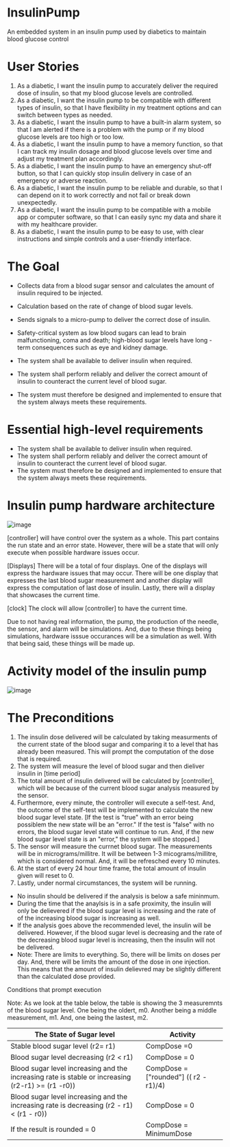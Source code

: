 # InsulinPump
An embedded system in an insulin pump used by diabetics to maintain blood glucose control

# User Stories
 1. As a diabetic, I want the insulin pump to accurately deliver the required dose of insulin, so that my blood glucose levels are controlled.
 2. As a diabetic, I want the insulin pump to be compatible with different types of insulin, so that I have flexibility in my treatment options and can switch between types as needed.
 3. As a diabetic, I want the insulin pump to have a built-in alarm system, so that I am alerted if there is a problem with the pump or if my blood glucose levels are too high or too low.
 4. As a diabetic, I want the insulin pump to have a memory function, so that I can track my insulin dosage and blood glucose levels over time and adjust my treatment plan accordingly.
 5. As a diabetic, I want the insulin pump to have an emergency shut-off button, so that I can quickly stop insulin delivery in case of an emergency or adverse reaction. 
 6. As a diabetic, I want the insulin pump to be reliable and durable, so that I can depend on it to work correctly and not fail or break down unexpectedly.
 7. As a diabetic, I want the insulin pump to be compatible with a mobile app or computer software, so that I can easily sync my data and share it with my healthcare provider.
 8. As a diabetic, I want the insulin pump to be easy to use, with clear instructions and simple controls and a user-friendly interface.


# The Goal
 - Collects data from a blood sugar sensor and calculates the amount of insulin required to be injected. 
 - Calculation based on the rate of change of blood sugar levels.
 - Sends signals to a micro-pump to deliver the correct dose of insulin.
 - Safety-critical system as low blood sugars can lead to brain malfunctioning, coma and death; high-blood sugar levels have long - term consequences such as eye and kidney damage.

 - The system shall be available to deliver insulin when required.
 - The system shall perform reliably and deliver the correct amount of insulin to counteract the current level of blood sugar.
 - The system must therefore be designed and implemented to ensure that the system always meets these requirements.
 
 # Essential high-level requirements
 - The system shall be available to deliver insulin when required.
 - The system shall perform reliably and deliver the correct amount of insulin to counteract the current level of blood sugar.
 - The system must therefore be designed and implemented to ensure that the system always meets these requirements.
 
 # Insulin pump hardware architecture
 ![image](https://user-images.githubusercontent.com/124085275/215911205-bc0f688b-8913-4fc8-bfb0-39a962143486.png)
 
  [controller] will have control over the system as a whole. This part contains the run state and an error state. However, there will be a state that will only execute when possible hardware issues occur.
 
 [Displays] There will be a total of four displays. One of the displays will express the hardware issues that may occur. There will be one display that expresses the last blood sugar measurement and another display will express the computation of last dose of insulin. Lastly, there will a display that showcases the current time.
 
 [clock] The clock will allow [controller] to have the current time.
 
 Due to not having real information, the pump, the production of the needle, the sensor, and alarm will be simulations. And, due to these things being simulations, hardware isssue occurances will be a simulation as well. With that being said, these things will be made up.
 
 # Activity model of the insulin pump
 ![image](https://user-images.githubusercontent.com/124085275/217400185-274591ca-3bcc-4d04-8150-dde1a960b1f0.png)
 
 # The Preconditions
 
 1. The insulin dose delivered will be calculated by taking measurments of the current state of the blood sugar and comparing it to a level that has already been measured. This will prompt the computation of the dose that is required.
 2. The system will measure the level of blood sugar and then dieliver insulin in [time period]
 3. The total amount of insulin delivered will be calculated by [controller], which will be because of the current blood sugar analysis measured by the sensor.
 4. Furthermore, every minute, the controller will execute a self-test. And, the outcome of the self-test will be implemented to calculate the new blood sugar level state. [If the test is "true" with an error being possiblem the new state will be an "error." If the test is "false" with no errors, the blood sugar level state will continue to run. And, if the new blood sugar level state is an "error," the system will be stopped.]
 5. The sensor will measure the currnet blood sugar. The measurements will be in micrograms/millitre. It will be between 1-3 micograms/millitre, which is considered normal. And, it will be refresched every 10 minutes.
 6. At the start of every 24 hour time frame, the total amount of insulin given will reset to 0.
 7. Lastly, under normal circumstances, the system will be running.
 
  - No insulin should be delivered if the analysis is below a safe mininmum.
  - During the time that the anaylsis is in a safe proximity, the insulin will only be delievered if the blood sugar level is increasing and the rate of of the increasing blood sugar is increasing as well.
  - If the analysis goes above the recommended level, the insulin will be delivered. However, if the blood sugar level is decreasing and the rate of the decreasing blood sugar level is increasing, then the insulin will not be delivered.
  - Note: There are limits to everything. So, there will be limits on doses per day. And, there will be limits the amount of the dose in one injection. This means that the amount of insulin delievred may be slightly different than the calculated dose provided.
  
  Conditions that prompt execution
  
  Note: As we look at the table below, the table is showing the 3 measuremnts of the blood sugar level. One being the oldert, m0. Another being a middle measurement, m1. And, one being the lastest, m2.
  
  |The State of Sugar level |                                                                         Activity    |                                                                
  |-------------------------| ------------------------------------------------------------------------------------|   
  | Stable blood sugar level (r2= r1)     |                                                              CompDose =0  
  |Blood sugar level decreasing (r2 < r1) |                                                              CompDose = 0 
  |Blood sugar level increasing and the increasing rate is stable or increasing (r2-r1) >= (r1 -r0)) |  CompDose = ["rounded"] (( r2 - r1)/4)
  |Blood sugar level increasing and the increasing rate is decreasing (r2 - r1) < (r1 - r0)) |          CompDose = 0
  |If the result is rounded = 0 |                                                                        CompDose = MinimumDose





  

  
 
 

